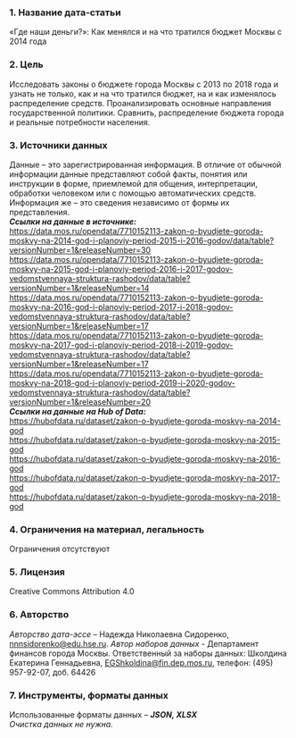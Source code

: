 ### 1.	Название дата-статьи 
«Где наши деньги?»: Как менялся и на что тратился бюджет Москвы с 2014 года

### 2.	Цель
Исследовать законы о бюджете города Москвы с 2013 по 2018 года и узнать не только, как и на что тратился бюджет, на и как изменялось распределение средств. Проанализировать основные направления государственной политики. Сравнить, распределение бюджета города и реальные потребности населения. 

### 3.	Источники данных
Данные – это зарегистрированная информация. В отличие от обычной информации данные представляют собой факты, понятия или инструкции в форме, приемлемой для общения, интерпретации, обработки человеком или с помощью автоматических средств. Информация же – это сведения независимо от формы их представления. <br/>
***Ссылки на данные в источнике:*** <br/>
<https://data.mos.ru/opendata/7710152113-zakon-o-byudjete-goroda-moskvy-na-2014-god-i-planoviy-period-2015-i-2016-godov/data/table?versionNumber=1&releaseNumber=30> <br/>
<https://data.mos.ru/opendata/7710152113-zakon-o-byudjete-goroda-moskvy-na-2015-god-i-planoviy-period-2016-i-2017-godov-vedomstvennaya-struktura-rashodov/data/table?versionNumber=1&releaseNumber=14> <br/>
<https://data.mos.ru/opendata/7710152113-zakon-o-byudjete-goroda-moskvy-na-2016-god-i-planoviy-period-2017-i-2018-godov-vedomstvennaya-struktura-rashodov/data/table?versionNumber=1&releaseNumber=17> <br/>
<https://data.mos.ru/opendata/7710152113-zakon-o-byudjete-goroda-moskvy-na-2017-god-i-planoviy-period-2018-i-2019-godov-vedomstvennaya-struktura-rashodov/data/table?versionNumber=1&releaseNumber=17> <br/>
<https://data.mos.ru/opendata/7710152113-zakon-o-byudjete-goroda-moskvy-na-2018-god-i-planoviy-period-2019-i-2020-godov-vedomstvennaya-struktura-rashodov/data/table?versionNumber=1&releaseNumber=20> <br/>
***Ссылки на данные на Hub of Data:*** <br/>
<https://hubofdata.ru/dataset/zakon-o-byudjete-goroda-moskvy-na-2014-god> <br/>
<https://hubofdata.ru/dataset/zakon-o-byudjete-goroda-moskvy-na-2015-god> <br/>
<https://hubofdata.ru/dataset/zakon-o-byudjete-goroda-moskvy-na-2016-god> <br/>
<https://hubofdata.ru/dataset/zakon-o-byudjete-goroda-moskvy-na-2017-god> <br/>
<https://hubofdata.ru/dataset/zakon-o-byudjete-goroda-moskvy-na-2018-god> 
<br/>
### 4.	Ограничения на материал, легальность
Ограничения отсутствуют

### 5.	Лицензия
Creative Commons Attribution 4.0

### 6.	Авторство
*Авторство дата-эссе* – Надежда Николаевна Сидоренко, <nnnsidorenko@edu.hse.ru>. *Автор наборов данных* - Департамент финансов города Москвы. Ответственный за наборы данных: Школдина Екатерина Геннадьевна, <EGShkoldina@fin.dep.mos.ru>, телефон: (495) 957-92-07, доб. 64426

### 7. Инструменты, форматы данных
Использованные форматы данных – ***JSON, XLSX*** <br/>
*Очистка данных не нужна.*

